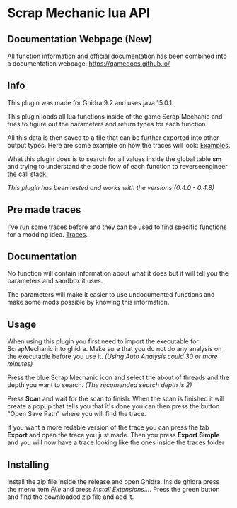 # Scrap Mechanic lua API

## Documentation Webpage (New)
All function information and official documentation has been combined into a documentation webpage:
https://gamedocs.github.io/

## Info
This plugin was made for Ghidra 9.2 and uses java 15.0.1.

This plugin loads all lua functions inside of the game Scrap Mechanic and tries to figure
out the parameters and return types for each function.

All this data is then saved to a file that can be further exported into other output types.
Here are some example on how the traces will look: [Examples](../master/res/traces).

What this plugin does is to search for all values inside the global table **sm** and trying to
understand the code flow of each function to reverseengineer the call stack.

*This plugin has been tested and works with the versions (0.4.0 - 0.4.8)*


## Pre made traces

I've run some traces before and they can be used to find specific functions for a modding idea.
[Traces](../master/res/traces).


## Documentation

No function will contain information about what it does but it will tell you the parameters
and sandbox it uses.

The parameters will make it easier to use undocumented functions and make some mods possible
by knowing this information.


## Usage

When using this plugin you first need to import the executable for ScrapMechanic into ghidra.
Make sure that you do not do any analysis on the executable before you use it.
*(Using Auto Analysis could 30 or more minutes)*

Press the blue Scrap Mechanic icon and select the about of threads and the depth you want to search.
*(The recomended search depth is 2)*

Press **Scan** and wait for the scan to finish. When the scan is finished it will create a popup 
that tells you that it's done you can then press the button "Open Save Path" where you will find
the trace.

If you want a more redable version of the trace you can press the tab **Export** and open the trace
you just made. Then you press **Export Simple** and you will now have a trace looking like the ones
inside the traces folder


## Installing

Install the zip file inside the release and open Ghidra.
Inside ghidra press the menu item *File* and press *Install Extensions...*.
Press the green button and find the downloaded zip file and add it. 
